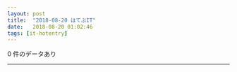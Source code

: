 ```yaml
---
layout: post
title:  "2018-08-20 はてぶIT"
date:   2018-08-20 01:02:46
tags: [it-hotentry]
---
```

0 件のデータあり

<hr>

